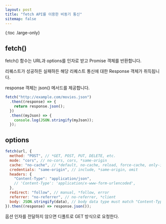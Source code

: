 ```yaml
---
layout: post
title: "fetch API를 이용한 비동기 통신"
sitemap: false
---
```


{:toc .large-only}

## fetch()

fetch() 함수는 URL과 options를 인자로 받고 Promise 객체를 반환합니다.

리퀘스트가 성공하든 실패하든 해당 리퀘스트 통신에 대한 Response 객체가 취득됩니다.

response 객체는 json() 메서드를 제공합니다.

```js
fetch("http://example.com/movies.json")
  .then((response) => {
    return response.json();
  })
  .then((myJson) => {
    console.log(JSON.stringify(myJson));
  });
```

## options

```js
fetch(url, {
  method: "POST", // *GET, POST, PUT, DELETE, etc.
  mode: "cors", // no-cors, cors, *same-origin
  cache: "no-cache", // *default, no-cache, reload, force-cache, only-if-cached
  credentials: "same-origin", // include, *same-origin, omit
  headers: {
    "Content-Type": "application/json",
    // 'Content-Type': 'application/x-www-form-urlencoded',
  },
  redirect: "follow", // manual, *follow, error
  referrer: "no-referrer", // no-referrer, *client
  body: JSON.stringify(data), // body data type must match "Content-Type" header
}).then((response) => response.json());
```

옵션 인자를 전달하지 않으면 디폴트로 GET 방식으로 요청한다.
